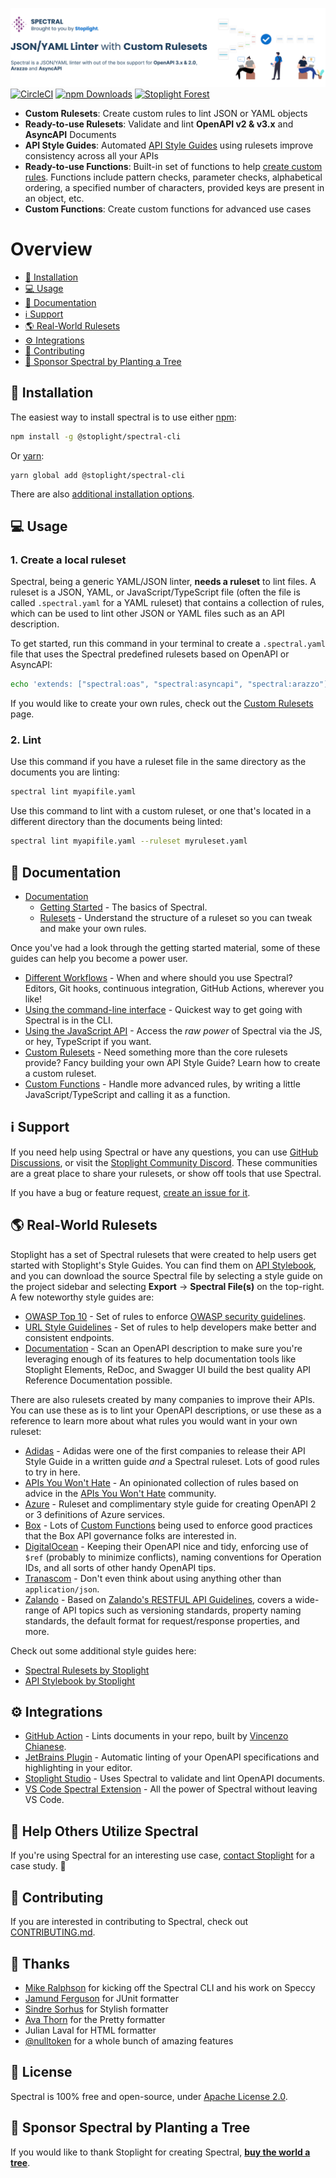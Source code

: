[![Demo of Spectral linting an OpenAPI document from the CLI](./docs/img/readme-header.svg)](https://stoplight.io/api-governance?utm_source=github&utm_medium=spectral&utm_campaign=readme)
[![CircleCI](https://img.shields.io/circleci/build/github/stoplightio/spectral/develop)](https://circleci.com/gh/stoplightio/spectral) [![npm Downloads](https://img.shields.io/npm/dw/@stoplight/spectral-core?color=blue)](https://www.npmjs.com/package/@stoplight/spectral-core) [![Stoplight Forest](https://img.shields.io/ecologi/trees/stoplightinc)][stoplight_forest]

- **Custom Rulesets**: Create custom rules to lint JSON or YAML objects
- **Ready-to-use Rulesets**: Validate and lint **OpenAPI v2 & v3.x** and **AsyncAPI** Documents
- **API Style Guides**: Automated [API Style Guides](https://stoplight.io/api-style-guides-guidelines-and-best-practices?utm_source=github.com&utm_medium=referral&utm_campaign=github_repo_spectral) using rulesets improve consistency across all your APIs
- **Ready-to-use Functions**: Built-in set of functions to help [create custom rules](https://meta.stoplight.io/docs/spectral/e5b9616d6d50c-custom-rulesets#adding-rules). Functions include pattern checks, parameter checks, alphabetical ordering, a specified number of characters, provided keys are present in an object, etc.
- **Custom Functions**: Create custom functions for advanced use cases

# Overview

- [🧰 Installation](#-installation)
- [💻 Usage](#-usage)
- [📖 Documentation](#-documentation)
- [ℹ️ Support](#ℹ️-support)
- [🌎 Real-World Rulesets](#-real-world-rulesets)
- [⚙️ Integrations](#️-integrations)
- [👏 Contributing](#-contributing)
- [🌲 Sponsor Spectral by Planting a Tree](#-sponsor-spectral-by-planting-a-tree)

## 🧰 Installation

The easiest way to install spectral is to use either [npm](https://www.npmjs.com/):

```bash
npm install -g @stoplight/spectral-cli
```

Or [yarn](https://yarnpkg.com/):

```
yarn global add @stoplight/spectral-cli
```

There are also [additional installation options](https://meta.stoplight.io/docs/spectral/ZG9jOjYyMDc0Mw-installation).

## 💻 Usage

### 1. Create a local ruleset

Spectral, being a generic YAML/JSON linter, **needs a ruleset** to lint files. A ruleset is a JSON, YAML, or JavaScript/TypeScript file (often the file is called `.spectral.yaml` for a YAML ruleset) that contains a collection of rules, which can be used to lint other JSON or YAML files such as an API description.

To get started, run this command in your terminal to create a `.spectral.yaml` file that uses the Spectral predefined rulesets based on OpenAPI or AsyncAPI:

```bash
echo 'extends: ["spectral:oas", "spectral:asyncapi", "spectral:arazzo"]' > .spectral.yaml
```

If you would like to create your own rules, check out the [Custom Rulesets](https://meta.stoplight.io/docs/spectral/01baf06bdd05a-rulesets) page.

### 2. Lint

Use this command if you have a ruleset file in the same directory as the documents you are linting:

```bash
spectral lint myapifile.yaml
```

Use this command to lint with a custom ruleset, or one that's located in a different directory than the documents being linted:

```bash
spectral lint myapifile.yaml --ruleset myruleset.yaml
```

## 📖 Documentation

- [Documentation](https://meta.stoplight.io/docs/spectral/docs/getting-started/1-concepts.md)
  - [Getting Started](https://meta.stoplight.io/docs/spectral/docs/getting-started/1-concepts.md) - The basics of Spectral.
  - [Rulesets](https://meta.stoplight.io/docs/spectral/01baf06bdd05a-rulesets) - Understand the structure of a ruleset so you can tweak and make your own rules.

Once you've had a look through the getting started material, some of these guides can help you become a power user.

- [Different Workflows](https://meta.stoplight.io/docs/spectral/docs/guides/1-workflows.md) - When and where should you use Spectral? Editors, Git hooks, continuous integration, GitHub Actions, wherever you like!
- [Using the command-line interface](https://meta.stoplight.io/docs/spectral/docs/guides/2-cli.md) - Quickest way to get going with Spectral is in the CLI.
- [Using the JavaScript API](https://meta.stoplight.io/docs/spectral/docs/guides/3-javascript.md) - Access the _raw power_ of Spectral via the JS, or hey, TypeScript if you want.
- [Custom Rulesets](https://meta.stoplight.io/docs/spectral/docs/guides/4-custom-rulesets.md) - Need something more than the core rulesets provide? Fancy building your own API Style Guide? Learn how to create a custom ruleset.
- [Custom Functions](https://meta.stoplight.io/docs/spectral/docs/guides/5-custom-functions.md) - Handle more advanced rules, by writing a little JavaScript/TypeScript and calling it as a function.

## ℹ️ Support

If you need help using Spectral or have any questions, you can use [GitHub Discussions](https://github.com/stoplightio/spectral/discussions), or visit the [Stoplight Community Discord](https://discord.com/invite/stoplight). These communities are a great place to share your rulesets, or show off tools that use Spectral.

If you have a bug or feature request, [create an issue for it](https://github.com/stoplightio/spectral/issues).

## 🌎 Real-World Rulesets

Stoplight has a set of Spectral rulesets that were created to help users get started with Stoplight's Style Guides. You can find them on [API Stylebook](https://apistylebook.stoplight.io/), and you can download the source Spectral file by selecting a style guide on the project sidebar and selecting **Export** -> **Spectral File(s)** on the top-right. A few noteworthy style guides are:

- [OWASP Top 10](https://apistylebook.stoplight.io/docs/owasp-top-10) - Set of rules to enforce [OWASP security guidelines](https://owasp.org/www-project-api-security/).
- [URL Style Guidelines](https://apistylebook.stoplight.io/docs/url-guidelines) - Set of rules to help developers make better and consistent endpoints.
- [Documentation](https://github.com/stoplightio/spectral-documentation) - Scan an OpenAPI description to make sure you're leveraging enough of its features to help documentation tools like Stoplight Elements, ReDoc, and Swagger UI build the best quality API Reference Documentation possible.

There are also rulesets created by many companies to improve their APIs. You can use these as is to lint your OpenAPI descriptions, or use these as a reference to learn more about what rules you would want in your own ruleset:

- [Adidas](https://github.com/adidas/api-guidelines/blob/master/.spectral.yml) - Adidas were one of the first companies to release their API Style Guide in a written guide _and_ a Spectral ruleset. Lots of good rules to try in here.
- [APIs You Won't Hate](https://github.com/apisyouwonthate/style-guide) - An opinionated collection of rules based on advice in the [APIs You Won't Hate](https://apisyouwonthate.com/) community.
- [Azure](https://github.com/Azure/azure-api-style-guide/blob/main/spectral.yaml) - Ruleset and complimentary style guide for creating OpenAPI 2 or 3 definitions of Azure services.
- [Box](https://github.com/box/box-openapi/blob/main/.spectral.yml) - Lots of [Custom Functions](https://meta.stoplight.io/docs/spectral/ZG9jOjI1MTkw-custom-functions) being used to enforce good practices that the Box API governance folks are interested in.
- [DigitalOcean](https://github.com/digitalocean/openapi/blob/main/spectral/ruleset.yml) - Keeping their OpenAPI nice and tidy, enforcing use of `$ref` (probably to minimize conflicts), naming conventions for Operation IDs, and all sorts of other handy OpenAPI tips.
- [Tranascom](https://github.com/transcom/mymove/blob/master/swagger-def/.spectral.yml) - Don't even think about using anything other than `application/json`.
- [Zalando](https://apistylebook.stoplight.io/docs/zalando-restful-api-guidelines) - Based on [Zalando's RESTFUL API Guidelines](https://github.com/zalando/restful-api-guidelines), covers a wide-range of API topics such as versioning standards, property naming standards, the default format for request/response properties, and more.

Check out some additional style guides here:

- [Spectral Rulesets by Stoplight](https://github.com/stoplightio/spectral-rulesets)
- [API Stylebook by Stoplight](https://apistylebook.stoplight.io)

## ⚙️ Integrations

- [GitHub Action](https://github.com/stoplightio/spectral-action) - Lints documents in your repo, built by [Vincenzo Chianese](https://github.com/XVincentX/).
- [JetBrains Plugin](https://plugins.jetbrains.com/plugin/18520-spectral) - Automatic linting of your OpenAPI specifications and highlighting in your editor.
- [Stoplight Studio](https://stoplight.io/studio?utm_source=github.com&utm_medium=referral&utm_campaign=github_repo_spectral) - Uses Spectral to validate and lint OpenAPI documents.
- [VS Code Spectral Extension](https://marketplace.visualstudio.com/items?itemName=stoplight.spectral) - All the power of Spectral without leaving VS Code.

## 🏁 Help Others Utilize Spectral

If you're using Spectral for an interesting use case, [contact Stoplight](mailto:growth@stoplight.io) for a case study. 🎉

## 👏 Contributing

If you are interested in contributing to Spectral, check out [CONTRIBUTING.md](CONTRIBUTING.md).

## 🎉 Thanks

- [Mike Ralphson](https://github.com/MikeRalphson) for kicking off the Spectral CLI and his work on Speccy
- [Jamund Ferguson](https://github.com/xjamundx) for JUnit formatter
- [Sindre Sorhus](https://github.com/sindresorhus) for Stylish formatter
- [Ava Thorn](https://github.com/amthorn) for the Pretty formatter
- Julian Laval for HTML formatter
- [@nulltoken](https://github.com/nulltoken) for a whole bunch of amazing features

## 📜 License

Spectral is 100% free and open-source, under [Apache License 2.0](LICENSE).

## 🌲 Sponsor Spectral by Planting a Tree

If you would like to thank Stoplight for creating Spectral, [**buy the world a tree**][stoplight_forest].

[stoplight_forest]: https://ecologi.com/stoplightinc
